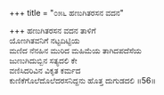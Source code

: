 +++
title = "೦೫೬ ಹಣುಗಿತರಸನ ವದನ"

+++
ಹಣುಗಿತರಸನ ವದನ ತಾಳಿಗೆ  
ಯೊಣಗಿತವನಿಗೆ ನಟ್ಟದಿಟ್ಟಿಯ   
ಮಣಿದ ನೆನಹಿನ ಮುರಿದ ಮಹಿಮೆಯ ತಾಗಿದಪದೆಸೆಯ  
ಜುಣುಗಿದುಬ್ಬಿನ ಸತ್ಯದಲಿ ಕೇ  
ವಣಿಸಿದರಿವಿನ ವಿಕೃತ ಕರ್ಮದ   
ಕುಣಿಕೆಗೊಲೆದೊಲೆದರಸನಿದ್ದನು ಹೊತ್ತ ದುಗುಡದಲಿ   ॥56॥